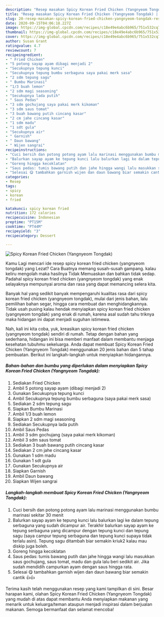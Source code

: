 ```yaml
---
description: "Resep masakan Spicy Korean Fried Chicken (Yangnyeom Tongdak) | Resep Membuat Spicy Korean Fried Chicken (Yangnyeom Tongdak) Yang Enak dan Simpel"
title: "Resep masakan Spicy Korean Fried Chicken (Yangnyeom Tongdak) | Resep Membuat Spicy Korean Fried Chicken (Yangnyeom Tongdak) Yang Enak dan Simpel"
slug: 20-resep-masakan-spicy-korean-fried-chicken-yangnyeom-tongdak-resep-membuat-spicy-korean-fried-chicken-yangnyeom-tongdak-yang-enak-dan-simpel
date: 2020-09-15T04:06:18.227Z
image: https://img-global.cpcdn.com/recipes/c18e49e4abc6b965/751x532cq70/spicy-korean-fried-chicken-yangnyeom-tongdak-foto-resep-utama.jpg
thumbnail: https://img-global.cpcdn.com/recipes/c18e49e4abc6b965/751x532cq70/spicy-korean-fried-chicken-yangnyeom-tongdak-foto-resep-utama.jpg
cover: https://img-global.cpcdn.com/recipes/c18e49e4abc6b965/751x532cq70/spicy-korean-fried-chicken-yangnyeom-tongdak-foto-resep-utama.jpg
author: Susan Grant
ratingvalue: 4.7
reviewcount: 7
recipeingredient:
- " Fried Chicken"
- "5 potong sayap ayam dibagi menjadi 2"
- "Secukupnya tepung kunci"
- "Secukupnya tepung bumbu serbaguna saya pakai merk sasa"
- "2 sdm tepung sagu"
- " Bumbu Marinasi"
- "1/3 buah lemon"
- "2 sdm magi seasoning"
- "Secukupnya lada putih"
- " Saus Pedas"
- "3 sdm gochujang saya pakai merk kikoman"
- "3 sdm saus tomat"
- "3 buah bawang putih cincang kasar"
- "2 cm jahe cincang kasar"
- "1 sdm madu"
- "1 sdt gula"
- "Secukupnya air"
- " Garnish"
- " Daun bawang"
- " Wijen sangrai"
recipeinstructions:
- "Cuci bersih dan potong potong ayam lalu marinasi menggunakan bumbu marinasi sekitar 30 menit"
- "Balurkan sayap ayam ke tepung kunci lalu balurkan lagi ke dalam tepung serbaguna yang sudah dicampur air. Terakhir balurkan sayap ayam ke tepung serbaguna yang dicampur dengan tepung kunci dan tepung sagu (saya campur tepung serbaguna dan tepung kunci supaya tidak terlalu asin). Tepung sagu ditambah biar semakin kriuk2 kalau mau diskip juga boleh."
- "Goreng hingga kecoklatan"
- "Saus pedas: tumis bawang putih dan jahe hingga wangi lalu masukkan saus gochujang, saus tomat, madu dan gula lalu beri sedikit air. Jika sudah mendidih campurkan ayam dengan saus hingga rata."
- "Selesai 😋 tambahkan garnish wijen dan daun bawang biar semakin cantik 👍👍"
categories:
- Resep
tags:
- spicy
- korean
- fried

katakunci: spicy korean fried 
nutrition: 172 calories
recipecuisine: Indonesian
preptime: "PT15M"
cooktime: "PT44M"
recipeyield: "3"
recipecategory: Dessert

---
```



![Spicy Korean Fried Chicken (Yangnyeom Tongdak)](https://img-global.cpcdn.com/recipes/c18e49e4abc6b965/751x532cq70/spicy-korean-fried-chicken-yangnyeom-tongdak-foto-resep-utama.jpg)

Kamu Lagi mencari ide resep spicy korean fried chicken (yangnyeom tongdak) yang Lezat? Cara Buatnya memang susah-susah gampang. kalau keliru mengolah maka hasilnya Tidak Memuaskan dan bahkan tidak sedap. Padahal spicy korean fried chicken (yangnyeom tongdak) yang enak selayaknya mempunyai aroma dan rasa yang dapat memancing selera kita.

Banyak hal yang sedikit banyak mempengaruhi kualitas rasa dari spicy korean fried chicken (yangnyeom tongdak), mulai dari jenis bahan, lalu pemilihan bahan segar, hingga cara membuat dan menghidangkannya. Tidak usah pusing kalau hendak menyiapkan spicy korean fried chicken (yangnyeom tongdak) yang enak di rumah, karena asal sudah tahu triknya maka hidangan ini dapat menjadi suguhan istimewa.




Nah, kali ini kita coba, yuk, kreasikan spicy korean fried chicken (yangnyeom tongdak) sendiri di rumah. Tetap dengan bahan yang sederhana, hidangan ini bisa memberi manfaat dalam membantu menjaga kesehatan tubuhmu sekeluarga. Anda dapat membuat Spicy Korean Fried Chicken (Yangnyeom Tongdak) menggunakan 20 jenis bahan dan 5 tahap pembuatan. Berikut ini langkah-langkah untuk menyiapkan hidangannya.

<!--inarticleads1-->

##### Bahan-bahan dan bumbu yang diperlukan dalam menyiapkan Spicy Korean Fried Chicken (Yangnyeom Tongdak):

1. Sediakan  Fried Chicken
1. Ambil 5 potong sayap ayam (dibagi menjadi 2)
1. Gunakan Secukupnya tepung kunci
1. Ambil Secukupnya tepung bumbu serbaguna (saya pakai merk sasa)
1. Sediakan 2 sdm tepung sagu
1. Siapkan  Bumbu Marinasi
1. Ambil 1/3 buah lemon
1. Siapkan 2 sdm magi seasoning
1. Sediakan Secukupnya lada putih
1. Ambil  Saus Pedas
1. Ambil 3 sdm gochujang (saya pakai merk kikoman)
1. Ambil 3 sdm saus tomat
1. Sediakan 3 buah bawang putih cincang kasar
1. Sediakan 2 cm jahe cincang kasar
1. Gunakan 1 sdm madu
1. Gunakan 1 sdt gula
1. Gunakan Secukupnya air
1. Siapkan  Garnish
1. Ambil  Daun bawang
1. Siapkan  Wijen sangrai




<!--inarticleads2-->

##### Langkah-langkah membuat Spicy Korean Fried Chicken (Yangnyeom Tongdak):

1. Cuci bersih dan potong potong ayam lalu marinasi menggunakan bumbu marinasi sekitar 30 menit
1. Balurkan sayap ayam ke tepung kunci lalu balurkan lagi ke dalam tepung serbaguna yang sudah dicampur air. Terakhir balurkan sayap ayam ke tepung serbaguna yang dicampur dengan tepung kunci dan tepung sagu (saya campur tepung serbaguna dan tepung kunci supaya tidak terlalu asin). Tepung sagu ditambah biar semakin kriuk2 kalau mau diskip juga boleh.
1. Goreng hingga kecoklatan
1. Saus pedas: tumis bawang putih dan jahe hingga wangi lalu masukkan saus gochujang, saus tomat, madu dan gula lalu beri sedikit air. Jika sudah mendidih campurkan ayam dengan saus hingga rata.
1. Selesai 😋 tambahkan garnish wijen dan daun bawang biar semakin cantik 👍👍




Terima kasih telah menggunakan resep yang kami tampilkan di sini. Besar harapan kami, olahan Spicy Korean Fried Chicken (Yangnyeom Tongdak) yang mudah di atas dapat membantu Anda menyiapkan makanan yang menarik untuk keluarga/teman ataupun menjadi inspirasi dalam berjualan makanan. Semoga bermanfaat dan selamat mencoba!
